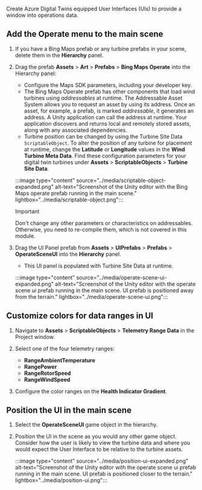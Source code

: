 Create Azure Digital Twins equipped User Interfaces (UIs) to provide a window into operations data.

## Add the Operate menu to the main scene

1. If you have a Bing Maps prefab or any turbine prefabs in your scene, delete them in the **Hierarchy** panel.
1. Drag the prefab **Assets** > **Art** > **Prefabs** > **Bing Maps Operate** into the Hierarchy panel:

   - Configure the Maps SDK parameters, including your developer key.
   - The Bing Maps Operate prefab has other components that load wind turbines using *addressables* at runtime. The Addressable Asset System allows you to request an asset by using its address. Once an asset, for example, a prefab, is marked *addressable*, it generates an address. A Unity application can call the address at runtime. Your application discovers and returns local and remotely stored assets, along with any associated dependencies.
   - Turbine position can be changed by using the Turbine Site Data `ScriptableObject`. To alter the position of any turbine for placement at runtime, change the **Latitude** or **Longitude** values in the **Wind Turbine Meta Data**. Find these configuration parameters for your digital twin turbines under **Assets** > **ScriptableObjects** > **Turbine Site Data**.

   :::image type="content" source="../media/scriptable-object-expanded.png" alt-text="Screenshot of the Unity editor with the Bing Maps operate prefab running in the main scene." lightbox="../media/scriptable-object.png":::

   > [!IMPORTANT]
   > Don't change any other parameters or characteristics on addressables. Otherwise, you need to re-compile them, which is not covered in this module.

1. Drag the UI Panel prefab from **Assets** > **UIPrefabs** > **Prefabs** > **OperateSceneUI** into the **Hierarchy** panel.

   - This UI panel is populated with Turbine Site Data at runtime.

   :::image type="content" source="../media/operate-scene-ui-expanded.png" alt-text="Screenshot of the Unity editor with the operate scene ui prefab running in the main scene. UI prefab is positioned away from the terrain." lightbox="../media/operate-scene-ui.png":::

## Customize colors for data ranges in UI

1. Navigate to **Assets** > **ScriptableObjects** > **Telemetry Range Data** in the Project window.
1. Select one of the four telemetry ranges:

   - **RangeAmbientTemperature**
   - **RangePower**
   - **RangeRotorSpeed**
   - **RangeWindSpeed**

1. Configure the color ranges on the **Health Indicator Gradient**.

## Position the UI in the main scene

1. Select the **OperateSceneUI** game object in the hierarchy.
1. Position the UI in the scene as you would any other game object. Consider how the user is likely to view the turbine data and where you would expect the User Interface to be relative to the turbine assets.

   :::image type="content" source="../media/position-ui-expanded.png" alt-text="Screenshot of the Unity editor with the operate scene ui prefab running in the main scene. UI prefab is positioned closer to the terrain." lightbox="../media/position-ui.png":::
